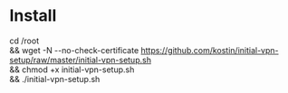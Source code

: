 # Install
cd /root \
&& wget -N --no-check-certificate https://github.com/kostin/initial-vpn-setup/raw/master/initial-vpn-setup.sh \
&& chmod +x initial-vpn-setup.sh \
&& ./initial-vpn-setup.sh
